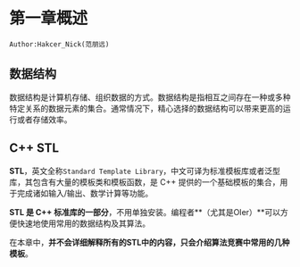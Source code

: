 # **第一章概述**

```
Author:Hakcer_Nick(范朋远)
```

## **数据结构**

数据结构是计算机存储、组织数据的方式。数据结构是指相互之间存在一种或多种特定关系的数据元素的集合。通常情况下，精心选择的数据结构可以带来更高的运行或者存储效率。

## **C++ STL**

**STL**，英文全称`Standard Template Library`，中文可译为标准模板库或者泛型库，其包含有大量的模板类和模板函数，是 C++ 提供的一个基础模板的集合，用于完成诸如输入/输出、数学计算等功能。

**STL 是 C++ 标准库的一部分**，不用单独安装。编程者**（尤其是OIer）**可以方便快速地使用常用的数据结构及其算法。

在本章中，**并不会详细解释所有的STL中的内容，只会介绍算法竞赛中常用的几种模板**。

